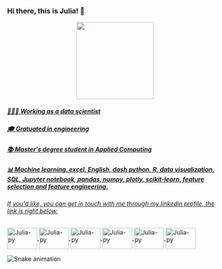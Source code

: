 ### Hi there, this is Julia! 👋


<div align="center">
  <a href="https://github.com/juliahornick">
  <img height="180em" src="https://github-readme-stats.vercel.app/api?username=juliahornick&show_icons=true&theme=outrun&include_all_commits=true&count_private=true"/>  
  
</div>

<div>


 ##### 👩🏼‍💻 Working as a data scientist 

##### 🎓 Gratuated in engineering

##### 📚 Master's degree student in Applied Computing 

##### 📊 Machine learning, excel, English, dash python, R, data visualization, SQL, Jupyter notebook, pandas, numpy, plotly, scikit-learn, feature selection and feature engineering.

*If you'd like, you can get in touch with me through my linkedin profile, the link is right below.*

</div>
<div style="display: inline_block"><br>



<img align="center" alt="Julia-py" height="50" width="70"  src="https://cdn.jsdelivr.net/gh/devicons/devicon/icons/python/python-plain.svg" />
<img align="center" alt="Julia-py" height="50" width="70"   src="https://cdn.jsdelivr.net/gh/devicons/devicon/icons/jupyter/jupyter-original-wordmark.svg" />

<img align="center" alt="Julia-py" height="50" width="70"   src="https://cdn.jsdelivr.net/gh/devicons/devicon/icons/ubuntu/ubuntu-plain.svg" />
<img align="center" alt="Julia-py" height="50" width="70"  src="https://cdn.jsdelivr.net/gh/devicons/devicon/icons/r/r-original.svg" />
<img align="center" alt="Julia-py" height="50" width="70"  src="https://cdn.jsdelivr.net/gh/devicons/devicon/icons/googlecloud/googlecloud-original.svg" />
  <a href="https://www.linkedin.com/in/juliahornick" target="_blank"><img align="center" alt="Julia-py" height="50" width="70" src="https://cdn.jsdelivr.net/gh/devicons/devicon/icons/linkedin/linkedin-original.svg" target="_blank"></a>     
          
          
</div>


  
 
![Snake animation](https://github.com/juliahornick/juliahornick/blob/output/github-contribution-grid-snake.svg)

